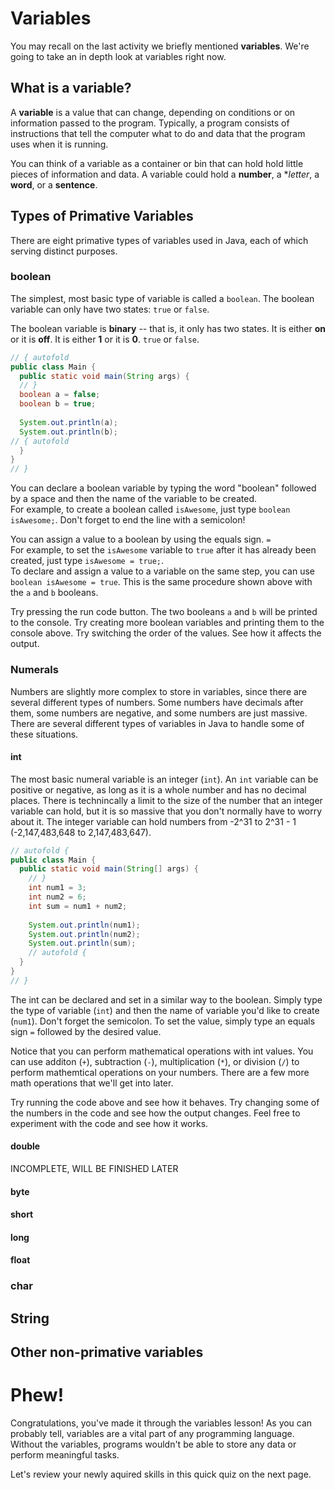 # Variables

You may recall on the last activity we briefly mentioned **variables**.  We're going to take an in depth look at variables right now.

## What is a variable?

A **variable** is a value that can change, depending on conditions or on information passed to the program. Typically, a program consists of instructions that tell the computer what to do and data that the program uses when it is running.

You can think of a variable as a container or bin that can hold hold little pieces of information and data.  A variable could hold a **number**, a **letter*, a **word**, or a **sentence**.

## Types of Primative Variables

There are eight primative types of variables used in Java, each of which serving distinct purposes.

### boolean

The simplest, most basic type of variable is called a `boolean`.  The boolean variable can only have two states: `true` or `false`.  

The boolean variable is **binary** -- that is, it only has two states.  It is either **on** or it is **off**.  It is either **1** or it is **0**.  `true` or `false`.

```java runnable
// { autofold
public class Main {
  public static void main(String args) {
  // }
  boolean a = false;
  boolean b = true;
  
  System.out.println(a);
  System.out.println(b);
// { autofold
  }
}
// }
```

You can declare a boolean variable by typing the word "boolean" followed by a space and then the name of the variable to be created.  
For example, to create a boolean called `isAwesome`, just type `boolean isAwesome;`.  Don't forget to end the line with a semicolon!

You can assign a value to a boolean by using the equals sign. `=`  
For example, to set the `isAwesome` variable to `true` after it has already been created, just type `isAwesome = true;`.  
To declare and assign a value to a variable on the same step, you can use `boolean isAwesome = true`.  This is the same procedure shown above with the `a` and `b` booleans.

Try pressing the run code button.  The two booleans `a` and `b` will be printed to the console.  Try creating more boolean variables and printing them to the console above.  Try switching the order of the values.  See how it affects the output.

### Numerals

Numbers are slightly more complex to store in variables, since there are several different types of numbers.  Some numbers have decimals after them, some numbers are negative, and some numbers are just massive.  There are several different types of variables in Java to handle some of these situations.

#### int

The most basic numeral variable is an integer (`int`).  An `int` variable can be positive or negative, as long as it is a whole number and has no decimal places.  There is technincally a limit to the size of the number that an integer variable can hold, but it is so massive that you don't normally have to worry about it.  The integer variable can hold numbers from -2^31 to 2^31 - 1 (-2,147,483,648 to 2,147,483,647).

```java runnable
// autofold {
public class Main {
  public static void main(String[] args) {
    // }
    int num1 = 3;
    int num2 = 6;
    int sum = num1 + num2;
    
    System.out.println(num1);
    System.out.println(num2);
    System.out.println(sum);
    // autofold {
  }
}
// }
```

The int can be declared and set in a similar way to the boolean.  Simply type the type of variable (`int`) and then the name of variable you'd like to create (`num1`).  Don't forget the semicolon.  To set the value, simply type an equals sign `=` followed by the desired value.

Notice that you can perform mathematical operations with int values.  You can use additon (`+`), subtraction (`-`), multiplication (`*`), or division (`/`) to perform mathemtical operations on your numbers.  There are a few more math operations that we'll get into later.

Try running the code above and see how it behaves.  Try changing some of the numbers in the code and see how the output changes.  Feel free to experiment with the code and see how it works.

#### double

INCOMPLETE, WILL BE FINISHED LATER

#### byte

#### short

#### long

#### float

### char

## String

## Other non-primative variables

# Phew!

Congratulations, you've made it through the variables lesson!  As you can probably tell, variables are a vital part of any programming language.  Without the variables, programs wouldn't be able to store any data or perform meaningful tasks.

Let's review your newly aquired skills in this quick quiz on the next page.
